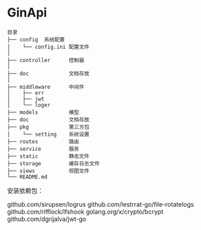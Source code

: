 # GinApi
```
目录
├── config  系统配置
│    └── config.ini 配置文件
│
├── controller      控制器
│     
├── doc             文档存放 
│     
├── middleware      中间件
│    ├── err          
│    ├── jwt                
│    └── loger          
├── models          模型
├── doc             文档存放
├── pkg             第三方包 
│    └── setting    系统设置        
├── routes          路由
├── service         服务
├── static          静态文件
├── storage         缓存日志文件
├── views           视图文件
└── README.md  
```

安装依赖包：

github.com/sirupsen/logrus
github.com/lestrrat-go/file-rotatelogs
github.com/rifflock/lfshook
golang.org/x/crypto/bcrypt
github.com/dgrijalva/jwt-go
